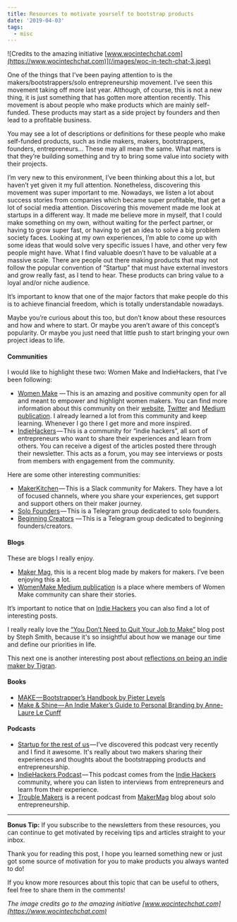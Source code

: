 ```yaml
---
title: Resources to motivate yourself to bootstrap products
date: '2019-04-03'
tags:
  - misc
---
```


![Credits to the amazing initiative [www.wocintechchat.com](https://www.wocintechchat.com)](/images/woc-in-tech-chat-3.jpeg)

One of the things that I’ve been paying attention to is the makers/bootstrappers/solo entrepreneurship movement. I’ve seen this movement taking off more last year. Although, of course, this is not a new thing, it is just something that has gotten more attention recently. This movement is about people who make products which are mainly self-funded. These products may start as a side project by founders and then lead to a profitable business.

You may see a lot of descriptions or definitions for these people who make self-funded products, such as indie makers, makers, bootstrappers, founders, entrepreneurs… These may all mean the same. What matters is that they’re building something and try to bring some value into society with their projects.

I’m very new to this environment, I’ve been thinking about this a lot, but haven’t yet given it my full attention. Nonetheless, discovering this movement was super important to me. Nowadays, we listen a lot about success stories from companies which became super profitable, that get a lot of social media attention. Discovering this movement made me look at startups in a different way. It made me believe more in myself, that I could make something on my own, without waiting for the perfect partner, or having to grow super fast, or having to get an idea to solve a big problem society faces. Looking at my own experiences, I’m able to come up with some ideas that would solve very specific issues I have, and other very few people might have. What I find valuable doesn’t have to be valuable at a massive scale. There are people out there making products that may not follow the popular convention of “Startup” that must have external investors and grow really fast, as I tend to hear. These products can bring value to a loyal and/or niche audience.

It’s important to know that one of the major factors that make people do this is to achieve financial freedom, which is totally understandable nowadays.

Maybe you’re curious about this too, but don’t know about these resources and how and where to start. Or maybe you aren’t aware of this concept’s popularity. Or maybe you just need that little push to start bringing your own project ideas to life.

#### Communities

I would like to highlight these two: Women Make and IndieHackers, that I’ve been following:

- [Women Make](https://womenmake.com/) — This is an amazing and positive community open for all and meant to empower and highlight women makers. You can find more information about this community on their [website](https://womenmake.com/), [Twitter](https://twitter.com/women_make_) and [Medium publication](https://medium.com/women-make). I already learned a lot from this community and keep learning. Whenever I go there I get more and more inspired.
- [IndieHackers](https://www.indiehackers.com/) — This is a community for “indie hackers”, all sort of entrepreneurs who want to share their experiences and learn from others. You can receive a digest of the articles posted there through their newsletter. This acts as a forum, you may see interviews or posts from members with engagement from the community.

Here are some other interesting communities:

- [MakerKitchen](https://makerskitchen.xyz/) — This is a Slack community for Makers. They have a lot of focused channels, where you share your experiences, get support and support others on their maker journey.
- [Solo Founders](https://t.me/solofounders) — This is a Telegram group dedicated to solo founders.
- [Beginning Creators](https://t.me/beginningcreators) — This is a Telegram group dedicated to beginning founders/creators.

#### Blogs

These are blogs I really enjoy.

- [Maker Mag](https://makermag.com/), this is a recent blog made by makers for makers. I’ve been enjoying this a lot.
- [WomenMake Medium publication](https://medium.com/women-make) is a place where members of Women Make community can share their stories.

It’s important to notice that on [Indie Hackers](https://www.indiehackers.com/) you can also find a lot of interesting posts.

I really really love the [“You Don’t Need to Quit Your Job to Make”](https://blog.stephsmith.io/you-dont-need-to-quit-your-job-to-make/) blog post by Steph Smith, because it's so insightful about how we manage our time and define our priorities in life.

This next one is another interesting post about [reflections on being an indie maker by Tigran](https://blog.cronhub.io/reflections-on-being-an-indie-hacker/).

#### Books

- [MAKE — Bootstrapper’s Handbook by Pieter Levels](https://makebook.io/)
- [Make & Shine — An Indie Maker’s Guide to Personal Branding by Anne-Laure Le Cunff](https://makeandshine.com/)

#### Podcasts

- [Startup for the rest of us](https://www.startupsfortherestofus.com/) — I’ve discovered this podcast very recently and I find it awesome. It's really about two makers sharing their experiences and thoughts about the bootstrapping products and entrepreneurship.
- [IndieHackers Podcast](https://www.indiehackers.com/podcast) — This podcast comes from the [Indie Hackers](https://www.indiehackers.com) community, where you can listen to interviews from entrepreneurs and learn from their experience.
- [Trouble Makers](https://makermag.com/podcast/) is a recent podcast from [MakerMag](https://makermag.com/) blog about solo entrepreneurship.

---

**Bonus Tip:** If you subscribe to the newsletters from these resources, you can continue to get motivated by receiving tips and articles straight to your inbox.

Thank you for reading this post, I hope you learned something new or just got some source of motivation for you to make products you always wanted to do!

If you know more resources about this topic that can be useful to others, feel free to share them in the comments!

_The image credits go to the amazing initiative [www.wocintechchat.com](https://www.wocintechchat.com)_
